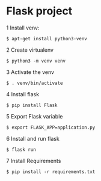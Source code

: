# Flask project

1 Install venv:

    $ apt-get install python3-venv

2 Create virtualenv

    $ python3 -m venv venv

3 Activate the venv

    $ . venv/bin/activate

4 Install flask

    $ pip install Flask

5 Export Flask variable

    $ export FLASK_APP=application.py

6  Install and run flask

    $ flask run

7 Install Requirements

    $ pip install -r requirements.txt